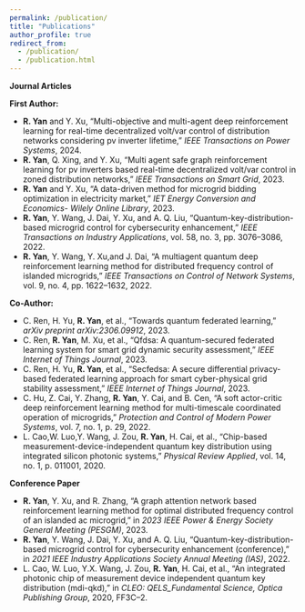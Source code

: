 ```yaml
---
permalink: /publication/
title: "Publications"
author_profile: true
redirect_from: 
  - /publication/
  - /publication.html
---
```


**Journal Articles**

**First Author:**

* **R. Yan** and Y. Xu, “Multi-objective and multi-agent deep reinforcement learning for real-time decentralized volt/var control of distribution networks considering pv inverter lifetime,” *IEEE Transactions on Power Systems*, 2024.
* **R. Yan**, Q. Xing, and Y. Xu, “Multi agent safe graph reinforcement learning for pv inverters based real-time decentralized volt/var control in zoned distribution networks,” *IEEE Transactions on Smart Grid*, 2023.
* **R. Yan** and Y. Xu, “A data-driven method for microgrid bidding optimization in electricity market,” *IET Energy Conversion and Economics- Wilely Online Library*, 2023.
* **R. Yan**, Y. Wang, J. Dai, Y. Xu, and A. Q. Liu, “Quantum-key-distribution-based microgrid control for cybersecurity enhancement,” *IEEE Transactions on Industry Applications*, vol. 58, no. 3, pp. 3076–3086, 2022.
* **R. Yan**, Y. Wang, Y. Xu,and J. Dai, “A multiagent quantum deep reinforcement learning method for distributed frequency control of islanded microgrids,” *IEEE Transactions on Control of Network Systems*, vol. 9, no. 4, pp. 1622–1632, 2022.

**Co-Author:**
* C. Ren, H. Yu, **R. Yan**, et al., “Towards quantum federated learning,” *arXiv preprint arXiv:2306.09912*, 2023.
* C. Ren, **R. Yan**, M. Xu, et al., “Qfdsa: A quantum-secured federated learning system for smart grid dynamic security assessment,” *IEEE Internet of Things Journal*, 2023.
* C. Ren, H. Yu, **R. Yan**, et al., “Secfedsa: A secure differential privacy-based federated learning approach for smart cyber-physical grid stability assessment,” *IEEE Internet of Things Journal*, 2023.
* C. Hu, Z. Cai, Y. Zhang, **R. Yan**, Y. Cai, and B. Cen, “A soft actor-critic deep reinforcement learning method for multi-timescale coordinated operation of microgrids,” *Protection and Control of Modern Power Systems*, vol. 7, no. 1, p. 29, 2022.
*  L. Cao,W. Luo,Y. Wang, J. Zou, **R. Yan**, H. Cai, et al., “Chip-based measurement-device-independent quantum key
 distribution using integrated silicon photonic systems,” *Physical Review Applied*, vol. 14, no. 1, p. 011001, 2020.

**Conference Paper**
*  **R. Yan**, Y. Xu, and R. Zhang, “A graph attention network based reinforcement learning method for optimal distributed frequency control of an islanded ac microgrid,” in *2023 IEEE Power & Energy Society General Meeting (PESGM)*, 2023.
*  **R. Yan**, Y. Wang, J. Dai, Y. Xu, and A. Q. Liu, “Quantum-key-distribution-based microgrid control for cybersecurity enhancement (conference),” in *2021 IEEE Industry Applications Society Annual Meeting (IAS)*, 2022.
*  L. Cao, W. Luo, Y.X. Wang, J. Zou, **R. Yan**, H. Cai, et al., “An integrated photonic chip of measurement device independent quantum key distribution (mdi-qkd),” in *CLEO: QELS_Fundamental Science, Optica Publishing Group*, 2020, FF3C–2.
